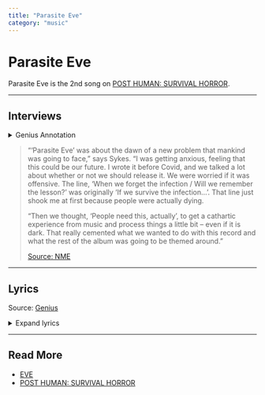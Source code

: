 ```yaml
---
title: "Parasite Eve"
category: "music"
---
```

# Parasite Eve

Parasite Eve is the 2nd song on [POST HUMAN: SURVIVAL HORROR](./ph-survival-horror).

***

## Interviews

<details>
<summary>Genius Annotation</summary>

> “Parasite Eve,” the second single from POST HUMAN: SURVIVAL HORROR, was recorded during 
the 2020’s quarantine and, although the inspiration for the track didn’t come from the 
COVID-19 pandemic, there are a lot of references to it. The title comes from a 1998 
survival horror game of the same name released by Square. The band said:
>
> We’ve got to look that face to face. We’ve got to confront it. We’ve got to feel it. 
We’ve got to breathe it. We’ve got to live it sometimes to get through this. You know, 
it’s understandable that we want to repress these feelings, and sometimes becoming 
civilised requires us to repress aspects of ourselves that don’t fit in with the 
structured ideal of our society.
>
> During the promotion of the song, the band changed their helix logo for a broken 
version.
>
> The song was expected to be released on 2020, June, 10th, but was postponed due 
to the George Floyd protests and all Black Lives Matter protests around the world. 
As Oliver Sykes stated:
>
> So as some of you know we were planning on releasing a new track this week. 
But with the incredible movement that is taking place currently we don’t feel 
comfortable releasing and promoting anything that takes the focus off what’s important 
right now. I know you will all understand because we have the best fans in the world and 
I promise you we won’t make you wait too long and the good news is more music will be 
coming soon after “Parasite Eve” too. But for now keep fighting the good fight and stay tuned.
>
> The game tells the story of a cop named Aya who is fighting against a biological entity that 
calls itself Eve, who formed when a mitochondrial cell mutated and evolved, eventually 
becoming self-aware and seeking a host beyond humanity.
>
> Eve threatens all life on Earth by causing her victims to spontaneously combust. The entity 
seeks to replace humanity with superior organisms that have control over their own DNA, 
and considers humanity to be a parasite leeching off the planet.
>
> Also, when asked about what would he like to achieve on his last day alive, Oli Sykes said:
A speed run on Parasite Eve’s hardest setting.
>
> Musically, it was influenced a lot by Oli Sykes playing a game called DOOM Eternal, as well as 
the contributions of the game soundtrack artist Mick Gordon, giving it a futuristic and cyber 
overlay.

</details>

> “‘Parasite Eve’ was about the dawn of a new problem that mankind was going to face,” 
says Sykes. “I was getting anxious, feeling that this could be our future. I wrote it 
before Covid, and we talked a lot about whether or not we should release it. We were 
worried if it was offensive. The line, ‘When we forget the infection / Will we remember 
the lesson?’ was originally ‘If we survive the infection…’. That line just shook me at 
first because people were actually dying.
> 
> “Then we thought, ‘People need this, actually’, to get a cathartic experience from music 
and process things a little bit – even if it is dark. That really cemented what we wanted 
to do with this record and what the rest of the album was going to be themed around.”
> 
> [Source: NME](https://www.nme.com/big-reads/bring-me-the-horizon-cover-interview-2020-post-human-survival-horror-2804768)

***

## Lyrics

Source: [Genius](https://genius.com/Bring-me-the-horizon-parasite-eve-lyrics)

<details class="lyrics">
<summary>Expand lyrics</summary>

> [Intro: Le Mystère des Voix Bulgares]
> Накривил е калпачето ей така, па така
> Нанагоре-нанадоле, ей така, па така
> Накривил е калпачето ей така,па така
> Нанагоре-нанадоле, ей така, па така
>
> [Verse 1: Oli Sykes]
> I've got a fever, don't breathe on me
> I'm a believer in nobody
> Won't let me leave 'cause I've seen something
> Hope I don't sneeze, I don't *sneeze*
> Really we just need to fear something
> Only pretending to feel something
> I know you're dying to run
> I wanna turn you around
>
> [Pre-Chorus: Alissa Salls]
> Please remain calm
> The end has arrived
> We cannot save you
> Enjoy the ride
> This is the moment
> You've been waiting for
> Don't call it a warning
> This is a war
>
> [Chorus: Oli Sykes]
> It's the Parasite Eve
> Got a feeling in your stomach 'cause you know that it's coming for ya
> Leave your flowers and grieve
> Don't forget what they told ya, ayy, ayy
> When we forget the infection
> Will we remember the lesson?
> If the suspense doesn't kill you
> Something else will, ayy, ayy
> Move
>
> [Verse 2: Oli Sykes]
> I heard they need better signal
> Put chip and pins in the needles
> Quarantine all of those secrets
> In that black hole you call a brain before it's too late
> Really we just wanna scream something
> Only pretend to believe something
> I know you're baying for blood
> I wanna turn you around (Hey)
>
> [Pre-Chorus: Alissa Salls with Oli Sykes]
> Please remain calm (Hey)
> The end has arrived (Hey)
> We cannot save you (Hey)
> Enjoy the ride (Hey)
> This is the moment (Hey)
> You've been waiting for (Hey)
> Don't call it a warning
> This is a war
>
> [Chorus: Oli Sykes]
> It's the Parasite Eve
> Got a feeling in your stomach 'cause you know that it's coming for ya
> Leave your flowers and grieve
> Don't forget what they told ya, ayy, ayy
> When we forget the infection
> Will we remember the lesson?
> If the suspense doesn't kill you
> Something else will, ayy, ayy
> It's the Parasite Eve (It's the Parasite Eve)
> Got a feeling in your stomach 'cause you know that it's coming for ya
> Leave your flowers and grieve
> Don't forget what they told ya, ayy, ayy
> When we forget the infection
> Will we remember the lesson?
> If the suspense doesn't kill you
> Something else will
>
> [Breakdown: Oli Sykes]
> You can board up your windows
> You can lock up your doors, yeah
> But you can't keep washing your hands
> Of this shit anymore
> When all the king's sources and all the king's friends
> Don't know their arses from their pathogens
> When life is a prison and death is the door
> This ain't a warning
> This is a war, war
> This is a war, ayy, ayy, oh, oh
>
> [Chorus: Oli Sykes]
> It's the Parasite Eve
> Got a feeling in your stomach 'cause you know that it's coming for ya
> Leave your flowers and grieve
> Don't forget what they told ya, ayy, ayy
> When we forget the infection
> Will we remember the lesson?
> If the suspense doesn't kill you
> Something else will, ayy, ayy
>
> [Post-Chorus: Oli Sykes]
> It's the Parasite Eve (It's the Parasite Eve), ayy, ayy
> It's the Parasite Eve, ayy, ayy
> It's the Parasite Eve (Parasite Eve), ayy, ayy
> Ayy, ayy, ayy, ayy
>
> [Outro: Alissa Salls]
> We cannot save you
> We cannot save you
> We cannot save you
> We cannot save you
> We cannot save you

</details>

***

## Read More

- [EVE](../characters/eve)
- [POST HUMAN: SURVIVAL HORROR](ph-survival-horror)
